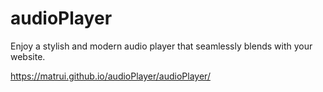 # audioPlayer
Enjoy a stylish and modern audio player that seamlessly blends with your website.

https://matrui.github.io/audioPlayer/audioPlayer/